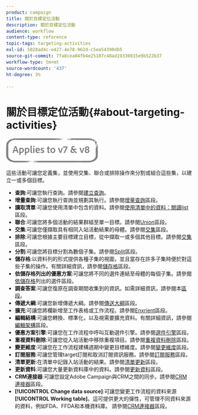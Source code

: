 ```yaml
---
product: campaign
title: 關於目標定位活動
description: 關於目標定位活動
audience: workflow
content-type: reference
topic-tags: targeting-activities
exl-id: 5028ad4c-e427-4e78-962d-c5ea54390db5
source-git-commit: 7fa8cea04fb4e25187c48ad19330815e9b522b37
workflow-type: tm+mt
source-wordcount: '437'
ht-degree: 3%

---
```


# 關於目標定位活動{#about-targeting-activities}

![](../../assets/common.svg)

這些活動可讓您定義集，並使用交集、聯合或排除操作來分割或組合這些集，以建立一或多個目標。

* **查詢**:可讓您執行查詢。請參閱[建立查詢](query.md#creating-a-query)。
* **增量查詢**:可讓您執行查詢並規劃其執行。請參閱[增量查詢](incremental-query.md)區段。
* **讀取清單**:可讓您使用清單中包含的資料。請參閱[使用清單中的資料：閱讀list](../../platform/using/import-export-workflows.md#using-data-from-a-list--read-list)區段。
* **聯合**:可讓您將多個活動的結果群組至單一目標。請參閱[Union](union.md)區段。
* **交集**:可讓您僅擷取具有相同入站活動結果的母體。請參閱[交集](intersection.md)區段。
* **排除**:可讓您根據主要目標建立目標，從中擷取一或多個其他目標。請參閱[交集](intersection.md)區段。
* **分割**:可讓您將目標分割為數個子集。請參閱[Split](split.md)區段。
* **儲存格**:以資料列的形式提供各種子集的視圖，並且當存在許多子集時便於對這些子集的操作。有關詳細資訊，請參閱[儲存格](cells.md)區段。
* **依儲存格列出的優惠方案**:可讓您將不同的選件連結至母體的每個子集。請參閱[依儲存格](offers-by-cell.md)列出的選件區段。
* **調查答案**:可讓您復原在調查期間收集到的資訊。如需詳細資訊，請參閱本[區段](../../surveys/using/getting-started-with-surveys.md)。
* **傳遞大綱**:可讓您新增傳遞大綱。請參閱[傳送大綱](../../workflow/using/delivery-outline.md)區段。
* **擴充**:可讓您將欄新增至工作表格或工作流程。請參閱[Enxrient](../../workflow/using/enrichment.md)區段。
* **編輯結構**:可讓您轉換、標準化，以及視需要擴充資料。有關詳細資訊，請參閱[編輯架構](../../workflow/using/edit-schema.md)區段。
* **優惠方案引擎**:可讓您在工作流程中呼叫互動選件引擎。請參閱[選件引擎](../../workflow/using/offer-engine.md)區段。
* **重複資料刪除**:可讓您從入站活動中移除重複項目。請參閱[重複資料刪除](../../workflow/using/deduplication.md)區段。
* **變更維度**:可讓您在工作流程建構週期中變更目標維度。請參閱[變更維度](../../workflow/using/change-dimension.md)區段。
* **訂閱服務**:可讓您管理target訂閱和取消訂閱資訊服務。請參閱[訂閱服務](../../workflow/using/subscription-services.md)區段。
* **清單更新**:在清單中記錄入站活動的結果。請參閱[清單更新](../../workflow/using/list-update.md)區段。
* **更新資料**:可讓您大量更新資料庫中的資料。請參閱[更新資料](../../workflow/using/update-data.md)區段。
* **CRM連接器**:可讓您設定Adobe Campaign與CRM之間的同步。請參閱[CRM連接器](../../workflow/using/crm-connector.md)區段。
* **[!UICONTROL Change data source]**:可讓您變更工作流程的資料來源 **[!UICONTROL Working table]**。這可提供更大的彈性，可管理不同資料來源的資料，例如FDA、FFDA和本機資料庫。 請參閱[CRM連接器](../../workflow/using/change-data-source.md)區段。
